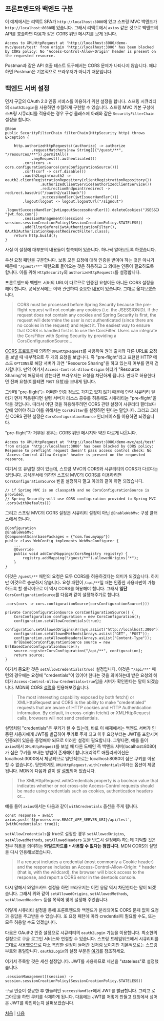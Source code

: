 ## 프론트엔드와 백엔드 구분
이 예제에서는 리액트 SPA가 `http://localhost:3000`에 있고 스프링 MVC 백엔드가 `http://localhost:8080`에 있습니다. 그래서 리액트에서 `axios` 같은 것으로 백엔드의 API를 호출하면 다음과 같은 CORS 위반 메시지를 보게 됩니다.

```
Access to XMLHttpRequest at 'http://localhost:8080/demo-mvc/guest/test' from origin 'http://localhost:3000' has been blocked by CORS policy: No 'Access-Control-Allow-Origin' header is present on the requested resource.
```
Postman과 같은 API 호출 테스트 도구에서는 CORS 문제가 나타나지 않습니다. 왜냐하면 Postman은 기본적으로 브라우저가 아니기 때문입니다.

## 백엔드 서버 설정
먼저 구글의 OAuth 2.0 인증 서비스를 이용하기 위한 설정을 합니다. 스프링 시큐리티의 `oauth2Login`을 사용하면 수월하게 구현할 수 있습니다. 스프링 MVC 기본 구성에 스프링 시큐리티를 적용하는 경우 구성 클래스에 아래와 같은 `SecurityFilterChain` 설정을 합니다.

```
@Bean
public SecurityFilterChain filterChain(HttpSecurity http) throws Exception {
		
	http.authorizeHttpRequests((authorize) -> authorize
			.requestMatchers(new String[]{"/guest/**", "/resources/**"}).permitAll()
			.anyRequest().authenticated())
		.cors(cors -> cors.configurationSource(corsConfigurationSource()))
		.csrf(csrf -> csrf.disable())
		.oauth2Login(oauth2 -> oauth2.clientRegistrationRepository(clientRegistrationRepository())
		    	.authorizedClientService(authorizedClientService())
		    	.redirectionEndpoint(redirect -> redirect.baseUri("/oauth2/callback"))		    	
		    	.successHandler(jwtIssuerHandler()))
		.logout(logout -> logout.logoutUrl("/signout")
                .logoutSuccessHandler(jwtLogoutSuccessHandler()).deleteCookies("JSESSIONID", "jwt.foo.com"))
		.sessionManagement((session) -> session.sessionCreationPolicy(SessionCreationPolicy.STATELESS))
		.addFilterBefore(jwtAuthenticationFilter(), OAuth2AuthorizationRequestRedirectFilter.class);
	return http.build();
}
```
사실 이 설정에 대부분의 내용들이 함축되어 있습니다. 하나씩 알아보도록 하겠습니다.  

우선 요청 패턴을 구분합니다. 보통 모든 요청에 대해 인증을 받아야 하는 것은 아니기 때문에 `"/guest/**"` 패턴으로 들어오는 것은 허용하고 그 외에는 인증이 필요하도록 합니다. 이를 위해 `HttpSecurity`의 `authorizeHttpRequests`를 설정합니다.  

프론트엔드와 백엔드 서버의 URL이 다르므로 인증된 요청이든 아니든 CORS 설정을 해야 합니다. 공식문서에는 이와 관련하여 중요한 [내용](https://docs.spring.io/spring-security/reference/5.8/servlet/integrations/cors.html)이 있습니다. 그대로 옮겨보겠습니다. 

>CORS must be processed before Spring Security because the pre-flight request will not contain any cookies (i.e. the JSESSIONID). If the request does not contain any cookies and Spring Security is first, the request will determine the user is not authenticated (since there are no cookies in the request) and reject it. The easiest way to ensure that CORS is handled first is to use the CorsFilter. Users can integrate the CorsFilter with Spring Security by providing a CorsConfigurationSource...

[CORS 프로토콜](https://developer.mozilla.org/en-US/docs/Web/HTTP/CORS)에 의하면 `XMLHttpRequest`를 사용하여 원래 출처와 다른 URL로 요청을 보낼 때 내부적으로 두 개의 요청을 보냅니다. 즉 "pre-flight"라고 표현한 HTTP 메소드 `OPTIONS`로 해당 서버가 과연 "Resource Sharing"을 하고 있는지 여부를 먼저 검사합니다. 만약 여기서 `Access-Control-Allow-Origin` 헤더가 "Resource Sharing"에 해당하지 않는다면 브라우저는 요청을 차단하게 됩니다. 반대로 허용한다면 진짜 요청(이를테면 `POST` 요청)을 보내게 됩니다. 

그런데 "pre-flight"는 어떠한 인증 정보도 가지고 있지 않기 때문에 만약 시큐리티 필터가 먼저 적용된다면 설령 서버가 리소스 공유를 허용해도 시큐리티는 "pre-flight"을 막을 것입니다. 따라서 어떤 것을 허용해주려면 CORS 관련 설정이 시큐리티 필터보다 앞에 있어야 하고 이를 위해서는 `CorsFilter`를 설정하면 된다는 말입니다. 그리고 그러한 CORS 관련 설정은 `CorsConfigurationSource` 인터페이스를 이용하면 되겠습니다.  

"pre-flight"가 거부된 경우는 CORS 위반 메시지와 약간 다르게 나옵니다.

```
Access to XMLHttpRequest at 'http://localhost:8080/demo-mvc/api/test' from origin 'http://localhost:3000' has been blocked by CORS policy: Response to preflight request doesn't pass access control check: No 'Access-Control-Allow-Origin' header is present on the requested resource.
```

여기서 또 유념할 것이 있는데, 스프링 MVC의 CORS와 시큐리티의 CORS가 다르다는 것입니다. 공식문서에 의하면 스프링 MVC의 CORS를 이용하려면 `CorsConfigurationSource` 빈을 설정하지 말고 아래와 같이 하면 되겠습니다.

```
// if Spring MVC is on classpath and no CorsConfigurationSource is provided,
// Spring Security will use CORS configuration provided to Spring MVC
.cors(withDefaults())
```
그리고 스프링 MVC의 CORS 설정은 시큐리티 설정이 아닌 `@EnableWebMvc` 구성 클래스에서 합니다.

```
@Configuration
@EnableWebMvc
@ComponentScan(basePackages = {"com.foo.myapp"})
public class WebConfig implements WebMvcConfigurer {
	...
	@Override
	public void addCorsMappings(CorsRegistry registry) {
		registry.addMapping("/guest/**").allowedOrigins("*");
	}
}
```
이것은 `/guest/**` 패턴의 요청은 모두 CORS를 허용하겠다는 의미가 되겠습니다. 하지만 이것으로 충분하지 않습니다. 요청 패턴이 `/api/**`일 때는 인증한 사용자만이 가능하도록 할 생각이므로 이 역시 CORS를 허용해야 합니다. 그래서 <b>일단</b> `CorsConfigurationSource`를 다음과 같이 설정해주기로 합니다. 

```
.cors(cors -> cors.configurationSource(corsConfigurationSource()))

private CorsConfigurationSource corsConfigurationSource() {
	CorsConfiguration configuration = new CorsConfiguration();
	configuration.setAllowCredentials(true);
	configuration.setAllowedOrigins(Arrays.asList("http://localhost:3000"));
	configuration.setAllowedMethods(Arrays.asList("GET", "POST"));
	configuration.setAllowedHeaders(Arrays.asList("Content-Type"));
	UrlBasedCorsConfigurationSource source = new UrlBasedCorsConfigurationSource();
	source.registerCorsConfiguration("/api/**", configuration);
	return source;
}
```
여기서 중요한 것은 `setAllowCredentials(true)` 설정입니다. 이것은 `"/api/**"` 패턴의 경우에는 요청에 "credentials"이 있어야 한다는 것을 의미하는데 받은 요청의 헤더가 `Access-Control-Allow-Credentials=true`임을 서버가 확인한다는 말이 되겠습니다. MDN의 CORS [설명](https://developer.mozilla.org/en-US/docs/Web/HTTP/CORS#requests_with_credentials)을 인용해보겠습니다. 

>The most interesting capability exposed by both fetch() or XMLHttpRequest and CORS is the ability to make "credentialed" requests that are aware of HTTP cookies and HTTP Authentication information. By default, in cross-origin fetch() or XMLHttpRequest calls, browsers will not send credentials.

설명처럼 "credentials"은 쿠키가 될 수 있는데, 바로 이 예제에서는 백엔드 서버가 인증된 사용자에게 JWT를 발급하여 쿠키로 주게 되고 이후 요청부터는 JWT를 포함시켜 인증되어 있음을 증명해야 되므로 이러한 설정이 필요합니다. 그렇다면, 예를 들어 `axios`에서 `XMLHttpRequest`를 보낼 때 다른 도메인 즉 백엔드 서버(localhost:8080)가 심은 쿠키를 보내는 방법이 존재해야 합니다(리액트 애플리케이션은 localhost:3000에서 제공되므로 일반적으로는 localhost:8080이 심은 쿠키를 이용할 수 없습니다). 당연하게도 `XMLHttpRequest.withCredentials`이라는 옵션이 제공됩니다. MDN에 다음과 같이 잘 [설명](https://developer.mozilla.org/en-US/docs/Web/API/XMLHttpRequest/withCredentials)되어 있습니다. 

>The XMLHttpRequest.withCredentials property is a boolean value that indicates whether or not cross-site Access-Control requests should be made using credentials such as cookies, authentication headers or...

예를 들어 `axios`에서는 다음과 같이 `withCredentials` 옵션을 주게 됩니다.

```
const response = await axios.post(`${process.env.REACT_APP_SERVER_URI}/api/test`, {withCredentials: true});
```

`setAllowCredentials`을 true로 설정한 경우 `setAllowedOrigins`, `setAllowedMethods`, `setAllowedHeaders` 등을 반드시 설정해야 하는데 기억할 것은 전부 허용을 의미하는 <b>와일드카드를 `*` 사용할 수 없다는 점입니다.</b> MDN CORS의 설명을 다시 인용해보겠습니다.

>If a request includes a credential (most commonly a Cookie header) and the response includes an Access-Control-Allow-Origin: * header (that is, with the wildcard), the browser will block access to the response, and report a CORS error in the devtools console.

다시 말해서 와일드카드 설정을 하면 브라우저는 이런 응답 역시 차단한다는 말이 되겠습니다. 그래서 위와 같이 `setAllowedOrigins`, `setAllowedMethods`, `setAllowedHeaders` 등을 목적에 맞게 설정해 주었습니다. 

이렇게 시큐리티 설정을 통해 프론트엔드와 백엔드가 분리되어도 CORS 문제 없이 요청과 응답을 주고받을 수 있습니다. 또 요청 패턴에 따라 credential이 필요할 수도, 또는 모두 허용할 수도 있겠습니다.

다음은 OAuth2 인증 설정으로 시큐리티의 `oauth2Login` 기능을 이용합니다. 최소한의 설정으로 구글 로그인 서비스와 연결할 수 있습니다. 스프링 프레임워크에서 시큐리티를 그대로 사용했으므로 다소 복잡한 설정이 들어간 것처럼 보이지만 기본적으로는 스프링 부트와 동일합니다. `oauth2Login`의 설정 부분은 [여기](https://github.com/boyd-dev/demo-security/blob/main/docs/05/README.md)를 참조하세요.

여기서 주목할 것은 세션 설정입니다. JWT를 사용하므로 세션을 "stateless"로 설정했습니다.  

```
.sessionManagement((session) -> session.sessionCreationPolicy(SessionCreationPolicy.STATELESS))
```
구글 인증이 성공한 후 핸들러인 `successHandler`에서 JWT를 발급합니다. 그리고 로그아웃을 하면 쿠키를 삭제하게 됩니다. 다음에는 JWT를 어떻게 만들고 요청에서 넘어온 JWT를 확인하는지 살펴보겠습니다.


[처음](../README.md) | [다음](../02/README.md)
